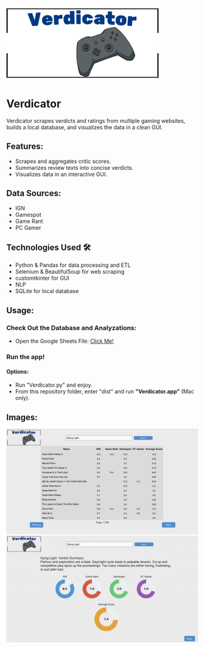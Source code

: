 
![LOGO](Assets/Verdicator.png)
# Verdicator
Verdicator scrapes verdicts and ratings from multiple gaming websites, builds a local database, and visualizes the data in a clean GUI.

## Features:
 - Scrapes and aggregates critic scores.
 - Summarizes review texts into concise verdicts.
 - Visualizes data in an interactive GUI.

## Data Sources:
 - IGN  
 - Gamespot  
 - Game Rant  
 - PC Gamer  
 
 ## Technologies Used 🛠️
 - Python & Pandas for data processing and ETL
 - Selenium & BeautifulSoup for web scraping
 - customtkinter for GUI
 - NLP
 - SQLite for local database
 
 ## Usage:
 ### Check Out the Database and Analyzations:
  - Open the Google Sheets File: [Click Me!](https://docs.google.com/spreadsheets/d/1sAq6FAdMsJRqQo9VkkjWLPuCRXlZLemuqiwAgIr5z4Q/edit?usp=sharing)
 
 ### Run the app!
 #### Options:
 - Run "Verdicator.py" and enjoy.
 - From this repository folder, enter "dist" and run **"Verdicator.app"** (Mac only).
 
 ## Images:
 ![Rating](Assets/Screenshot3.png)
 ![Home Screen](Assets/Screenshot2.png)


 
